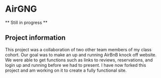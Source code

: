<h1> AirGNG </h1>
** Still in progress **

<h2> Project information </h2>
This project was a collaboration of two other team members of my class cohort. Our goal was to make an up and running AirBnB knock off website. We were able to get functions such as links to reviews, reservations, and login up and running before we had to present. I have now forked this project and am working on it to create a fully functional site.




